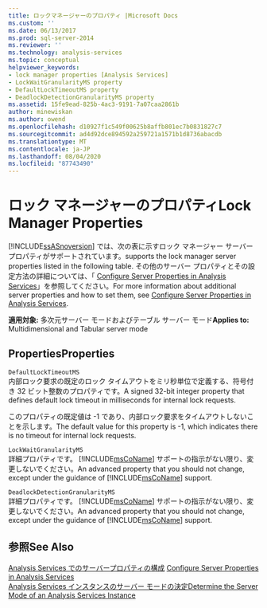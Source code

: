```yaml
---
title: ロックマネージャーのプロパティ |Microsoft Docs
ms.custom: ''
ms.date: 06/13/2017
ms.prod: sql-server-2014
ms.reviewer: ''
ms.technology: analysis-services
ms.topic: conceptual
helpviewer_keywords:
- lock manager properties [Analysis Services]
- LockWaitGranularityMS property
- DefaultLockTimeoutMS property
- DeadlockDetectionGranularityMS property
ms.assetid: 15fe9ead-825b-4ac3-9191-7a07caa2861b
author: minewiskan
ms.author: owend
ms.openlocfilehash: d10927f1c549f00625b8affb801ec7b0831827c7
ms.sourcegitcommit: ad4d92dce894592a259721a1571b1d8736abacdb
ms.translationtype: MT
ms.contentlocale: ja-JP
ms.lasthandoff: 08/04/2020
ms.locfileid: "87743490"
---
```

# <a name="lock-manager-properties"></a><span data-ttu-id="be3d4-102">ロック マネージャーのプロパティ</span><span class="sxs-lookup"><span data-stu-id="be3d4-102">Lock Manager Properties</span></span>
  [!INCLUDE[ssASnoversion](../../includes/ssasnoversion-md.md)] <span data-ttu-id="be3d4-103">では、次の表に示すロック マネージャー サーバー プロパティがサポートされています。</span><span class="sxs-lookup"><span data-stu-id="be3d4-103">supports the lock manager server properties listed in the following table.</span></span> <span data-ttu-id="be3d4-104">その他のサーバー プロパティとその設定方法の詳細については、「 [Configure Server Properties in Analysis Services](server-properties-in-analysis-services.md)」を参照してください。</span><span class="sxs-lookup"><span data-stu-id="be3d4-104">For more information about additional server properties and how to set them, see [Configure Server Properties in Analysis Services](server-properties-in-analysis-services.md).</span></span>  
  
 <span data-ttu-id="be3d4-105">**適用対象:** 多次元サーバー モードおよびテーブル サーバー モード</span><span class="sxs-lookup"><span data-stu-id="be3d4-105">**Applies to:** Multidimensional and Tabular server mode</span></span>  
  
## <a name="properties"></a><span data-ttu-id="be3d4-106">Properties</span><span class="sxs-lookup"><span data-stu-id="be3d4-106">Properties</span></span>  
 `DefaultLockTimeoutMS`  
 <span data-ttu-id="be3d4-107">内部ロック要求の既定のロック タイムアウトをミリ秒単位で定義する、符号付き 32 ビット整数のプロパティです。</span><span class="sxs-lookup"><span data-stu-id="be3d4-107">A signed 32-bit integer property that defines default lock timeout in milliseconds for internal lock requests.</span></span>  
  
 <span data-ttu-id="be3d4-108">このプロパティの既定値は -1 であり、内部ロック要求をタイムアウトしないことを示します。</span><span class="sxs-lookup"><span data-stu-id="be3d4-108">The default value for this property is -1, which indicates there is no timeout for internal lock requests.</span></span>  
  
 `LockWaitGranularityMS`  
 <span data-ttu-id="be3d4-109">詳細プロパティです。 [!INCLUDE[msCoName](../../includes/msconame-md.md)] サポートの指示がない限り、変更しないでください。</span><span class="sxs-lookup"><span data-stu-id="be3d4-109">An advanced property that you should not change, except under the guidance of [!INCLUDE[msCoName](../../includes/msconame-md.md)] support.</span></span>  
  
 `DeadlockDetectionGranularityMS`  
 <span data-ttu-id="be3d4-110">詳細プロパティです。 [!INCLUDE[msCoName](../../includes/msconame-md.md)] サポートの指示がない限り、変更しないでください。</span><span class="sxs-lookup"><span data-stu-id="be3d4-110">An advanced property that you should not change, except under the guidance of [!INCLUDE[msCoName](../../includes/msconame-md.md)] support.</span></span>  
  
## <a name="see-also"></a><span data-ttu-id="be3d4-111">参照</span><span class="sxs-lookup"><span data-stu-id="be3d4-111">See Also</span></span>  
 <span data-ttu-id="be3d4-112">[Analysis Services でのサーバープロパティの構成](server-properties-in-analysis-services.md) </span><span class="sxs-lookup"><span data-stu-id="be3d4-112">[Configure Server Properties in Analysis Services](server-properties-in-analysis-services.md) </span></span>  
 [<span data-ttu-id="be3d4-113">Analysis Services インスタンスのサーバー モードの決定</span><span class="sxs-lookup"><span data-stu-id="be3d4-113">Determine the Server Mode of an Analysis Services Instance</span></span>](../instances/determine-the-server-mode-of-an-analysis-services-instance.md)  
  
  
